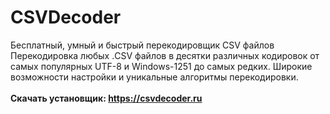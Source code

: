 # CSVDecoder
Бесплатный, умный и быстрый перекодировщик CSV файлов<br>
Перекодировка любых .CSV файлов в десятки различных кодировок от самых популярных UTF-8 и Windows-1251 до самых редких. Широкие возможности настройки и уникальные алгоритмы перекодировки. <br>
<br>
<b>Скачать установщик: https://csvdecoder.ru</b>
